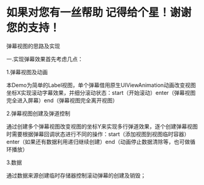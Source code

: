 # 如果对您有一丝帮助 记得给个星！谢谢您的支持！
弹幕视图的思路及实现 

一.实现弹幕效果首先考虑几点：

1.弹幕视图及动画

本Demo为简单的Label视图，单个弹幕借用原生UIViewAnimation动画改变视图坐标X实现滚动字幕效果，并细分滚动状态：start（开始滚动）enter（弹幕视图完全进入屏幕）end（弹幕视图完全离开视图）

2.弹幕视图创建及弹道控制

通过创建多个弹幕视图改变视图的坐标Y来实现多行弹道效果，逐个创建弹幕视图时需要根据弹幕回调状态进行不同的操作：start（添加视图到视图临时容器）enter（如果还有数据利用递归继续创建）end（动画停止数据清除等，也可做循环播放）

3.数据

通过数据来源创建临时存储器控制滚动弹幕的创建及销毁；
